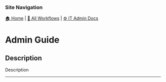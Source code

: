 <!-- description: Documentation about Admin Guide for Your Organization. -->

### Site Navigation
[🏠 Home](../../../../README.md) | [📂 All Workflows](../../../../users/users.md) | [⚙ IT Admin Docs](../../../README.md)

# Admin Guide

## Description
Description

---